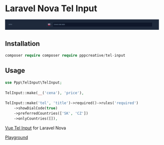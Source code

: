 # Laravel Nova Tel Input


<img src="img.png">


## Installation

``` php
composer require composer require pppcreative/tel-input
```

## Usage

``` php
use Ppp\TelInput\TelInput;

TelInput::make(__('cena'), 'price'),

TelInput::make('tel', 'title')->required()->rules('required')
    ->showDialCode(true)
    ->preferredCountries(['SK', 'CZ'])
    ->onlyCountries([]),
```

<a href="https://vue-tel-input.iamstevendao.com/">Vue Tel Input</a> for Laravel Nova

<a href="https://codesandbox.io/s/github/Sebastien-Pradines/vue_tel_input/tree/main/?file=/src/App.vue">Playground</a>


